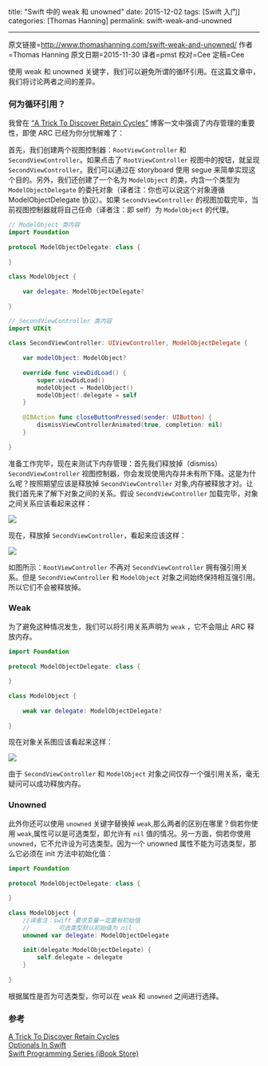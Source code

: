 title: "Swift 中的 weak 和 unowned"
date: 2015-12-02
tags: [Swift 入门]
categories: [Thomas Hanning]
permalink: swift-weak-and-unowned

---
原文链接=http://www.thomashanning.com/swift-weak-and-unowned/
作者=Thomas Hanning
原文日期=2015-11-30
译者=pmst
校对=Cee
定稿=Cee

<!--此处开始正文-->

使用 weak 和 unowned 关键字，我们可以避免所谓的循环引用。在这篇文章中，我们将讨论两者之间的差异。

<!--more--> 

### 何为循环引用？

我曾在 [“A Trick To Discover Retain Cycles”](http://www.thomashanning.com/a-trick-to-discover-retain-cycles/) 博客一文中强调了内存管理的重要性，即使 ARC  已经为你分忧解难了：

首先，我们创建两个视图控制器：`RootViewController` 和 `SecondViewController`。如果点击了 `RootViewController` 视图中的按钮，就呈现 `SecondViewController`。我们可以通过在 storyboard 使用 segue 来简单实现这个目的。另外，我们还创建了一个名为 `ModelObject` 的类，内含一个类型为 `ModelObjectDelegate` 的委托对象（译者注：你也可以说这个对象遵循 ModelObjectDelegate 协议）。如果 `SecondViewController` 的视图加载完毕，当前视图控制器就将自己任命（译者注：即 self）为 `ModelObject` 的代理。


```swift
// ModelObject 类内容
import Foundation
 
protocol ModelObjectDelegate: class {
    
}
 
class ModelObject {
    
    var delegate: ModelObjectDelegate?
       
}
```

```swift
// SecondViewController 类内容
import UIKit
 
class SecondViewController: UIViewController, ModelObjectDelegate {
    
    var modelObject: ModelObject?
    
    override func viewDidLoad() {
        super.viewDidLoad()
        modelObject = ModelObject()
        modelObject!.delegate = self
    }
        
    @IBAction func closeButtonPressed(sender: UIButton) {
        dismissViewControllerAnimated(true, completion: nil)
    }
    
}
```

准备工作完毕，现在来测试下内存管理：首先我们释放掉（dismiss）`SecondViewController` 视图控制器，你会发现使用内存并未有所下降。这是为什么呢？按照期望应该是释放掉 `SecondViewController` 对象,内存被释放才对。让我们首先来了解下对象之间的关系。假设 `SecondViewController` 加载完毕，对象之间关系应该看起来这样：

![](https://swift.gg/img/articles/swift-weak-and-unowned/retainc1.jpg1449449056.5054061)

现在，释放掉 `SecondViewController`，看起来应该这样：

![](https://swift.gg/img/articles/swift-weak-and-unowned/retain2c.jpg1449449057.561948)

如图所示：`RootViewController` 不再对 `SecondViewController` 拥有强引用关系。但是 `SecondViewController` 和 `ModelObject` 对象之间始终保持相互强引用。所以它们不会被释放掉。

### Weak

为了避免这种情况发生，我们可以将引用关系声明为 `weak` ，它不会阻止 ARC 释放内存。

```swift
import Foundation
 
protocol ModelObjectDelegate: class {
    
}
 
class ModelObject {
    
    weak var delegate: ModelObjectDelegate?
    
}
```

现在对象关系图应该看起来这样：

![](https://swift.gg/img/articles/swift-weak-and-unowned/retainc3.jpg1449449058.1724997)

由于 `SecondViewController` 和 `ModelObject` 对象之间仅存一个强引用关系，毫无疑问可以成功释放内存。

### Unowned

此外你还可以使用 `unowned` 关键字替换掉 `weak`,那么两者的区别在哪里？倘若你使用 `weak`,属性可以是可选类型，即允许有 `nil` 值的情况。另一方面，倘若你使用 `unowned`，它不允许设为可选类型。因为一个 unowned 属性不能为可选类型，那么它必须在 init 方法中初始化值：

```swift
import Foundation
 
protocol ModelObjectDelegate: class {
    
}
 
class ModelObject {
    //译者注：swift 要求变量一定要有初始值
    //        可选类型默认初始值为 nil
    unowned var delegate: ModelObjectDelegate
    
    init(delegate:ModelObjectDelegate) {
        self.delegate = delegate
    }
        
}
```

根据属性是否为可选类型，你可以在 `weak` 和 `unowned` 之间进行选择。


### 参考

[A Trick To Discover Retain Cycles](http://www.thomashanning.com/a-trick-to-discover-retain-cycles/)    
[Optionals In Swift](http://www.thomashanning.com/optionals-in-swift/)    
[Swift Programming Series (iBook Store)](https://itunes.apple.com/us/book-series/swift-programming-series/id888896989?mt=11)